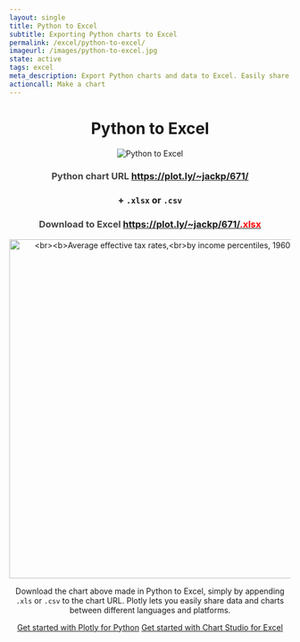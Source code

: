 ```yaml
---
layout: single
title: Python to Excel
subtitle: Exporting Python charts to Excel
permalink: /excel/python-to-excel/
imageurl: /images/python-to-excel.jpg
state: active
tags: excel
meta_description: Export Python charts and data to Excel. Easily share charts and data between Python and Excel users.
actioncall: Make a chart
---
```


<div style="text-align:center;">

<h1>Python to Excel</h1>

<img src="/images/python-to-excel-cropped.jpg" alt="Python to Excel" />

<h3 style="color:#444;">
    Python chart URL <a href="https://plot.ly/~jackp/671" target="_blank">https://plot.ly/~jackp/671/</a>
</h3>

<h3>+ <code>.xlsx</code> or <code>.csv</code></h3>

<h3 style="color:#444;">
    Download to Excel <a href="https://plot.ly/~jackp/671.xlsx" target="_blank">https://plot.ly/~jackp/671/<span style="color:red;">.xlsx</span></a>
</h3>

<div>
    <a href="https://plot.ly/~jackp/671/" target="_blank" title="&lt;br&gt;&lt;b&gt;Average effective tax rates,&lt;br&gt;by income percentiles, 1960-2004&lt;/b&gt;" style="display: block; text-align: center;"><img src="https://plot.ly/~jackp/671.png" alt="&lt;br&gt;&lt;b&gt;Average effective tax rates,&lt;br&gt;by income percentiles, 1960-2004&lt;/b&gt;" style="max-width: 100%;width: 606px;"  width="606" onerror="this.onerror=null;this.src='https://plot.ly/404.png';" /></a>
    <script data-plotly="jackp:671"  src="https://plot.ly/embed.js" async></script>
</div>


<p>Download the chart above made in Python to Excel, simply by appending <code>.xls</code> or <code>.csv</code> to the chart URL. Plotly lets you easily share data and charts between different languages and platforms.</p>

<p style="text-align:center;">
    <a class="button btn-large" href="https://plot.ly/python/">Get started with Plotly for Python</a>
    <a class="button btn-large" href="http://help.plot.ly/excel/">Get started with Chart Studio for Excel</a></p>
</div>
